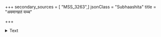 +++
secondary_sources = [ "MSS_3263",]
jsonClass = "Subhaashita"
title = "अवमानहतं यच्च"

+++

<details><summary>Text</summary>

अवमानहतं यच्च दत्तमश्रद्धया धनम्।  
ऊषरे निष्फलं बीजं क्षिप्तमक्षिप्तमेव तत्॥
</details>
